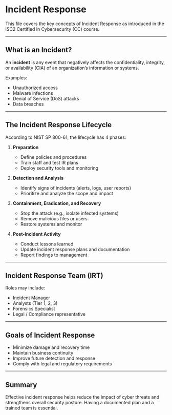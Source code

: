 # Incident Response

This file covers the key concepts of Incident Response as introduced in the ISC2 Certified in Cybersecurity (CC) course.

---

## What is an Incident?

An **incident** is any event that negatively affects the confidentiality, integrity, or availability (CIA) of an organization’s information or systems.

Examples:
- Unauthorized access
- Malware infections
- Denial of Service (DoS) attacks
- Data breaches

---

## The Incident Response Lifecycle

According to NIST SP 800-61, the lifecycle has 4 phases:

1. **Preparation**  
   - Define policies and procedures  
   - Train staff and test IR plans  
   - Deploy security tools and monitoring

2. **Detection and Analysis**  
   - Identify signs of incidents (alerts, logs, user reports)  
   - Prioritize and analyze the scope and impact

3. **Containment, Eradication, and Recovery**  
   - Stop the attack (e.g., isolate infected systems)  
   - Remove malicious files or users  
   - Restore systems and monitor

4. **Post-Incident Activity**  
   - Conduct lessons learned  
   - Update incident response plans and documentation  
   - Report findings to management

---

## Incident Response Team (IRT)

Roles may include:
- Incident Manager
- Analysts (Tier 1, 2, 3)
- Forensics Specialist
- Legal / Compliance representative

---

## Goals of Incident Response

- Minimize damage and recovery time
- Maintain business continuity
- Improve future detection and response
- Comply with legal and regulatory requirements

---

## Summary

Effective incident response helps reduce the impact of cyber threats and strengthens overall security posture. Having a documented plan and a trained team is essential.
